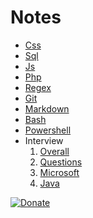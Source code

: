 # Notes

* [Css](notes/css.md)
* [Sql](notes/sql.md)
* [Js](notes/js.md)
* [Php](notes/php.md)
* [Regex](notes/regex.md)
* [Git](notes/git.md)
* [Markdown](notes/markdown.md)
* [Bash](notes/bash.md)
* [Powershell](notes/powershell.md)
* Interview
    1. [Overall](notes/interview/Overall.md)
    2. [Questions](notes/interview/Questions.md)
    3. [Microsoft](notes/interview/MicrosftInternship.md)
    4. [Java](notes/interview/Java.md)

[![Donate](https://www.buymeacoffee.com/assets/img/custom_images/orange_img.png)](https://buymeacoff.ee/XrTW5YQDy)